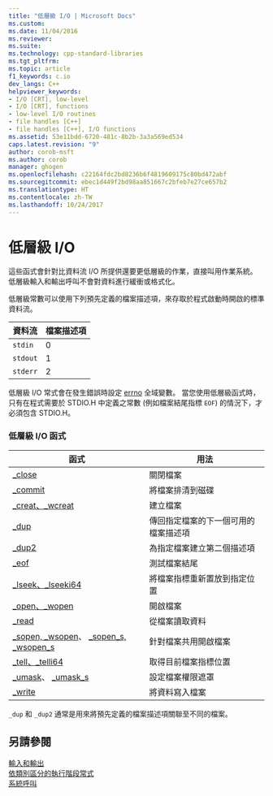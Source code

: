 ```yaml
---
title: "低層級 I/O | Microsoft Docs"
ms.custom: 
ms.date: 11/04/2016
ms.reviewer: 
ms.suite: 
ms.technology: cpp-standard-libraries
ms.tgt_pltfrm: 
ms.topic: article
f1_keywords: c.io
dev_langs: C++
helpviewer_keywords:
- I/O [CRT], low-level
- I/O [CRT], functions
- low-level I/O routines
- file handles [C++]
- file handles [C++], I/O functions
ms.assetid: 53e11bdd-6720-481c-8b2b-3a3a569ed534
caps.latest.revision: "9"
author: corob-msft
ms.author: corob
manager: ghogen
ms.openlocfilehash: c22164fdc2bd8236b6f4819609175c80bd472abf
ms.sourcegitcommit: ebec1d449f2bd98aa851667c2bfeb7e27ce657b2
ms.translationtype: HT
ms.contentlocale: zh-TW
ms.lasthandoff: 10/24/2017
---
```

# <a name="low-level-io"></a>低層級 I/O
這些函式會針對比資料流 I/O 所提供還要更低層級的作業，直接叫用作業系統。 低層級輸入和輸出呼叫不會對資料進行緩衝或格式化。  
  
 低層級常數可以使用下列預先定義的檔案描述項，來存取於程式啟動時開啟的標準資料流。  
  
|資料流|檔案描述項|  
|------------|---------------------|  
|`stdin`|0|  
|`stdout`|1|  
|`stderr`|2|  
  
 低層級 I/O 常式會在發生錯誤時設定 [errno](../c-runtime-library/errno-doserrno-sys-errlist-and-sys-nerr.md) 全域變數。 當您使用低層級函式時，只有在程式需要於 STDIO.H 中定義之常數 (例如檔案結尾指標 `EOF`) 的情況下，才必須包含 STDIO.H。  
  
### <a name="low-level-io-functions"></a>低層級 I/O 函式  
  
|函式|用法|  
|--------------|---------|  
|[_close](../c-runtime-library/reference/close.md)|關閉檔案|  
|[_commit](../c-runtime-library/reference/commit.md)|將檔案排清到磁碟|  
|[_creat、_wcreat](../c-runtime-library/reference/creat-wcreat.md)|建立檔案|  
|[_dup](../c-runtime-library/reference/dup-dup2.md)|傳回指定檔案的下一個可用的檔案描述項|  
|[_dup2](../c-runtime-library/reference/dup-dup2.md)|為指定檔案建立第二個描述項|  
|[_eof](../c-runtime-library/reference/eof.md)|測試檔案結尾|  
|[_lseek、_lseeki64](../c-runtime-library/reference/lseek-lseeki64.md)|將檔案指標重新置放到指定位置|  
|[_open、_wopen](../c-runtime-library/reference/open-wopen.md)|開啟檔案|  
|[_read](../c-runtime-library/reference/read.md)|從檔案讀取資料|  
|[_sopen, _wsopen](../c-runtime-library/reference/sopen-wsopen.md)、 [_sopen_s, _wsopen_s](../c-runtime-library/reference/sopen-s-wsopen-s.md)|針對檔案共用開啟檔案|  
|[_tell、_telli64](../c-runtime-library/reference/tell-telli64.md)|取得目前檔案指標位置|  
|[_umask](../c-runtime-library/reference/umask.md)、 [_umask_s](../c-runtime-library/reference/umask-s.md)|設定檔案權限遮罩|  
|[_write](../c-runtime-library/reference/write.md)|將資料寫入檔案|  
  
 `_dup` 和 `_dup2` 通常是用來將預先定義的檔案描述項關聯至不同的檔案。  
  
## <a name="see-also"></a>另請參閱  
 [輸入和輸出](../c-runtime-library/input-and-output.md)   
 [依類別區分的執行階段常式](../c-runtime-library/run-time-routines-by-category.md)   
 [系統呼叫](../c-runtime-library/system-calls.md)